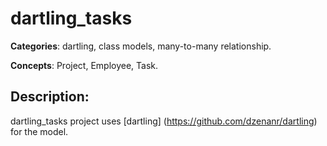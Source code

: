 # dartling_tasks

**Categories**: dartling, class models, many-to-many relationship.

**Concepts**: Project, Employee, Task.

## Description:
dartling_tasks project uses
[dartling] (https://github.com/dzenanr/dartling) for the model.